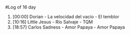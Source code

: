 #Log of 16 day

1. [00:00] Dorian - La velocidad del vacío - El temblor
1. [10:16] Little Jesus - Río Salvaje - TQM
1. [18:57] Carlos Sadness - Amor Papaya - Amor Papaya
